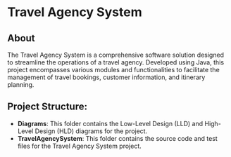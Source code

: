 # Travel Agency System
## About
The Travel Agency System is a comprehensive software solution designed to streamline the operations of a travel agency. Developed using Java, this project encompasses various modules and functionalities to facilitate the management of travel bookings, customer information, and itinerary planning.
## Project Structure:
- **Diagrams**: This folder contains the Low-Level Design (LLD) and High-Level Design (HLD) diagrams for the project.
- **TravelAgencySystem**: This folder contains the source code and test files for the Travel Agency System project.
